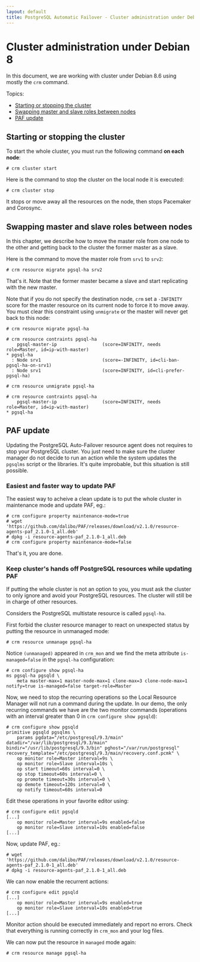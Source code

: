 ```yaml
---
layout: default
title: PostgreSQL Automatic Failover - Cluster administration under Debian 8
---
```


# Cluster administration under Debian 8

In this document, we are working with cluster under Debian 8.6 using mostly
the `crm` command.

Topics:

* [Starting or stopping the cluster](#starting-or-stopping-the-cluster)
* [Swapping master and slave roles between nodes](#swapping-master-and-slave-roles-between-nodes)
* [PAF update](#paf-update)


## Starting or stopping the cluster

To start the whole cluster, you must run the following command __on each node__:

```
# crm cluster start
```

Here is the command to stop the cluster on the local node it is executed:

```
# crm cluster stop
```

It stops or move away all the resources on the node, then stops Pacemaker and
Corosync.


## Swapping master and slave roles between nodes

In this chapter, we describe how to move the master role from one node to the
other and getting back to the cluster the former master as a slave.

Here is the command to move the master role from `srv1` to `srv2`:

```
# crm resource migrate pgsql-ha srv2
```

That's it. Note that the former master became a slave and start replicating with
the new master.

Note that if you do not specify the destination node, `crm` set a `-INFINITY`
score for the master resource on its current node to force it to move away.
You must clear this constraint using `unmigrate` or the master will never get
back to this node:

```
# crm resource migrate pgsql-ha

# crm resource contraints pgsql-ha
    pgsql-master-ip                 (score=INFINITY, needs role=Master, id=ip-with-master)
* pgsql-ha
  : Node srv1                       (score=-INFINITY, id=cli-ban-pgsql-ha-on-srv1)
  : Node srv1                       (score=INFINITY, id=cli-prefer-pgsql-ha)

# crm resource unmigrate pgsql-ha

# crm resource contraints pgsql-ha
    pgsql-master-ip                 (score=INFINITY, needs role=Master, id=ip-with-master)
* pgsql-ha
```

## PAF update

Updating the PostgreSQL Auto-Failover resource agent does not requires to stop
your PostgreSQL cluster. You just need to make sure the cluster manager do not
decide to run an action while the system updates the `pgsqlms` script or the
libraries. It's quite improbable, but this situation is still possible.

### Easiest and faster way to update PAF

The easiest way to acheive a clean update is to put the whole cluster in
maintenance mode and update PAF, eg.:

```
# crm configure property maintenance-mode=true
# wget 'https://github.com/dalibo/PAF/releases/download/v2.1.0/resource-agents-paf_2.1.0-1_all.deb'
# dpkg -i resource-agents-paf_2.1.0-1_all.deb
# crm configure property maintenance-mode=false
```

That's it, you are done.

### Keep cluster's hands off PostgreSQL resources while updating PAF

If putting the whole cluster is not an option to you, you must ask the
cluster to only ignore and avoid your PostgreSQL resources. The cluster
will still be in charge of other resources.

Considers the PostgreSQL multistate resource is called `pgsql-ha`.

First forbid the cluster resource manager to react on unexpected status by
putting the resource in unmanaged mode:

```
# crm resource unmanage pgsql-ha
```

Notice `(unmanaged)` appeared in `crm_mon` and we find the meta
attribute `is-managed=false` in the `pgsql-ha` configuration:

```
# crm configure show pgsql-ha
ms pgsql-ha pgsqld \
    meta master-max=1 master-node-max=1 clone-max=3 clone-node-max=1 notify=true is-managed=false target-role=Master
```

Now, we need to stop the recurring operations so the Local Resource Manager will
not run a command during the update. In our demo, the only recurring commands we
have are the two monitor commands (operations with an interval greater than 0
in `crm configure show pgsqld`):

```
# crm configure show pgsqld
primitive pgsqld pgsqlms \
    params pgdata="/etc/postgresql/9.3/main" datadir="/var/lib/postgresql/9.3/main" bindir="/usr/lib/postgresql/9.3/bin" pghost="/var/run/postgresql" recovery_template="/etc/postgresql/9.3/main/recovery.conf.pcmk" \
    op monitor role=Master interval=9s \
    op monitor role=Slave interval=10s \
    op start timeout=60s interval=0 \
    op stop timeout=60s interval=0 \
    op promote timeout=30s interval=0 \
    op demote timeout=120s interval=0 \
    op notify timeout=60s interval=0
```

Edit these operations in your favorite editor using:

```
# crm configure edit pgsqld
[...]
    op monitor role=Master interval=9s enabled=false
    op monitor role=Slave interval=10s enabled=false
[...]
```

Now, update PAF, eg.:

```
# wget 'https://github.com/dalibo/PAF/releases/download/v2.1.0/resource-agents-paf_2.1.0-1_all.deb'
# dpkg -i resource-agents-paf_2.1.0-1_all.deb
```

We can now enable the recurrent actions:

```
# crm configure edit pgsqld
[...]
    op monitor role=Master interval=9s enabled=true
    op monitor role=Slave interval=10s enabled=true
[...]
```

Monitor action should be executed immediately and report no errors. Check that
everything is running correctly in `crm_mon` and your log files.

We can now put the resource in `managed` mode again:

```
# crm resource manage pgsql-ha
```

